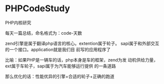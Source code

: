 # PHPCodeStudy
PHP内核研究<br>

每天一篇总结，命名格式为：code-天数

zend引擎是属于翻译php语言的核心。extention属于轮子。
sapi属于和外部交互的一个接口。application就是我们目
前写的应用程序了

比喻：如果PHP是一辆车的话，php本身是车的框架，zend为发
动机供给力量，ext属于车轮子，sapi属于为汽车能够运行提供
的一条道路

那么优化的话：性能优异的引擎+合适的轮子+正确的跑道